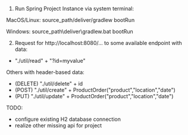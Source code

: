 1. Run Spring Project Instance via system terminal:

MacOS/Linux:
source_path/deliver/gradlew bootRun

Windows:
source_path\deliver\gradlew.bat bootRun

2. Request for http://localhost:8080/... to some available endpoint with data:
- "./util/read" + "?id=myvalue"

Others with header-based data:
- (DELETE) "./util/delete" + id
- (POST) "./util/create" + ProductOrder("product","location","date")
- (PUT) "./util/update" + ProductOrder("product","location","date")

TODO:
- configure existing H2 database connection
- realize other missing api for project
